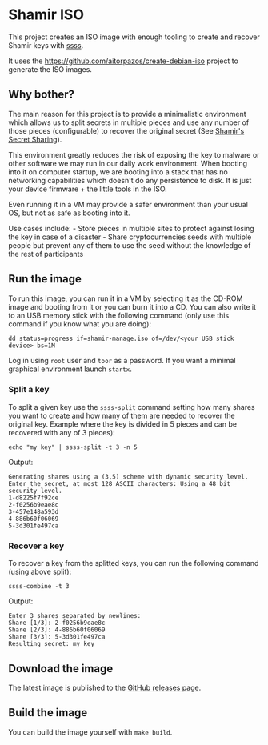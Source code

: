 # Shamir ISO

This project creates an ISO image with enough tooling to create and recover Shamir keys with [ssss](http://point-at-infinity.org/ssss/).

It uses the https://github.com/aitorpazos/create-debian-iso project to generate the ISO images.

## Why bother?

The main reason for this project is to provide a minimalistic environment which allows us to split secrets in multiple
pieces and use any number of those pieces (configurable) to recover the original secret (See [Shamir's Secret Sharing](https://en.wikipedia.org/wiki/Shamir%27s_Secret_Sharing)).

This environment greatly reduces the risk of exposing the key to malware or other software we may run in our daily work
environment. When booting into it on computer startup, we are booting into a stack that has no networking capabilities which
doesn't do any persistence to disk. It is just your device firmware + the little tools in the ISO.

Even running it in a VM may provide a safer environment than your usual OS, but not as safe as booting into it.

Use cases include:
    - Store pieces in multiple sites to protect against losing the key in case of a disaster
    - Share cryptocurrencies seeds with multiple people but prevent any of them to use the seed without the knowledge
      of the rest of participants

## Run the image

To run this image, you can run it in a VM by selecting it as the CD-ROM image and booting from it or you can burn it into
a CD. You can also write it to an USB memory stick with the following command (only use this command if you know what you
are doing):

```shell
dd status=progress if=shamir-manage.iso of=/dev/<your USB stick device> bs=1M
```

Log in using `root` user and `toor` as a password. If you want a minimal graphical environment launch `startx`.

### Split a key

To split a given key use the `ssss-split` command setting how many shares you want to create and how many of them are needed
to recover the original key. Example where the key is divided in 5 pieces and can be recovered with any of 3 pieces):

```shell
echo "my key" | ssss-split -t 3 -n 5
```

Output:

```
Generating shares using a (3,5) scheme with dynamic security level.
Enter the secret, at most 128 ASCII characters: Using a 48 bit security level.
1-d8225f7f92ce
2-f0256b9eae8c
3-457e148a593d
4-886b60f06069
5-3d301fe497ca
```

### Recover a key

To recover a key from the splitted keys, you can run the following command (using above split):

```shell
ssss-combine -t 3
```

Output:

```
Enter 3 shares separated by newlines:
Share [1/3]: 2-f0256b9eae8c
Share [2/3]: 4-886b60f06069
Share [3/3]: 5-3d301fe497ca
Resulting secret: my key
```

## Download the image

The latest image is published to the [GitHub releases page](https://github.com/aitorpazos/shamir-iso/releases).

## Build the image

You can build the image yourself with `make build`.
